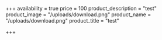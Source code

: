 +++
availability = true
price = 100
product_description = "test"
product_image = "/uploads/download.png"
product_name = "/uploads/download.png"
product_title = "test"

+++

